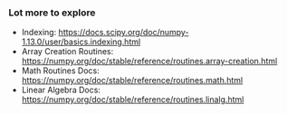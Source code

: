 ### Lot more to explore
- Indexing: https://docs.scipy.org/doc/numpy-1.13.0/user/basics.indexing.html
- Array Creation Routines: https://numpy.org/doc/stable/reference/routines.array-creation.html
- Math Routines Docs: https://numpy.org/doc/stable/reference/routines.math.html
- Linear Algebra Docs: https://numpy.org/doc/stable/reference/routines.linalg.html